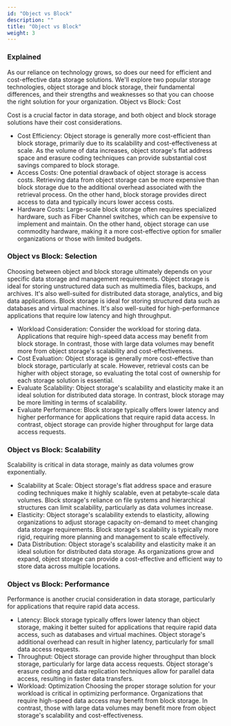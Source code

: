 ```yaml
---
id: "Object vs Block"
description: ""
title: "Object vs Block"
weight: 3
---
```



### Explained

As our reliance on technology grows, so does our need for efficient and cost-effective data storage solutions. We'll explore two popular storage technologies, object storage and block storage, their fundamental differences, and their strengths and weaknesses so that you can choose the right solution for your organization.
Object vs Block: Cost

Cost is a crucial factor in data storage, and both object and block storage solutions have their cost considerations.

- Cost Efficiency: Object storage is generally more cost-efficient than block storage, primarily due to its scalability and cost-effectiveness at scale. As the volume of data increases, object storage's flat address space and erasure coding techniques can provide substantial cost savings compared to block storage.
- Access Costs: One potential drawback of object storage is access costs. Retrieving data from object storage can be more expensive than block storage due to the additional overhead associated with the retrieval process. On the other hand, block storage provides direct access to data and typically incurs lower access costs.
- Hardware Costs: Large-scale block storage often requires specialized hardware, such as Fiber Channel switches, which can be expensive to implement and maintain. On the other hand, object storage can use commodity hardware, making it a more cost-effective option for smaller organizations or those with limited budgets.

### Object vs Block: Selection

Choosing between object and block storage ultimately depends on your specific data storage and management requirements. Object storage is ideal for storing unstructured data such as multimedia files, backups, and archives. It's also well-suited for distributed data storage, analytics, and big data applications. Block storage is ideal for storing structured data such as databases and virtual machines. It's also well-suited for high-performance applications that require low latency and high throughput.

- Workload Consideration: Consider the workload for storing data. Applications that require high-speed data access may benefit from block storage. In contrast, those with large data volumes may benefit more from object storage's scalability and cost-effectiveness.
- Cost Evaluation: Object storage is generally more cost-effective than block storage, particularly at scale. However, retrieval costs can be higher with object storage, so evaluating the total cost of ownership for each storage solution is essential.
- Evaluate Scalability: Object storage's scalability and elasticity make it an ideal solution for distributed data storage. In contrast, block storage may be more limiting in terms of scalability.
- Evaluate Performance: Block storage typically offers lower latency and higher performance for applications that require rapid data access. In contrast, object storage can provide higher throughput for large data access requests.

### Object vs Block: Scalability

Scalability is critical in data storage, mainly as data volumes grow exponentially.

- Scalability at Scale: Object storage's flat address space and erasure coding techniques make it highly scalable, even at petabyte-scale data volumes. Block storage's reliance on file systems and hierarchical structures can limit scalability, particularly as data volumes increase.
- Elasticity: Object storage's scalability extends to elasticity, allowing organizations to adjust storage capacity on-demand to meet changing data storage requirements. Block storage's scalability is typically more rigid, requiring more planning and management to scale effectively.
- Data Distribution: Object storage's scalability and elasticity make it an ideal solution for distributed data storage. As organizations grow and expand, object storage can provide a cost-effective and efficient way to store data across multiple locations.

### Object vs Block: Performance

Performance is another crucial consideration in data storage, particularly for applications that require rapid data access.

- Latency: Block storage typically offers lower latency than object storage, making it better suited for applications that require rapid data access, such as databases and virtual machines. Object storage's additional overhead can result in higher latency, particularly for small data access requests.
- Throughput: Object storage can provide higher throughput than block storage, particularly for large data access requests. Object storage's erasure coding and data replication techniques allow for parallel data access, resulting in faster data transfers.
- Workload: Optimization Choosing the proper storage solution for your workload is critical in optimizing performance. Organizations that require high-speed data access may benefit from block storage. In contrast, those with large data volumes may benefit more from object storage's scalability and cost-effectiveness.

